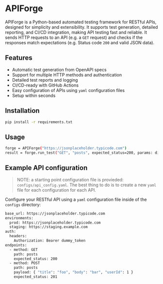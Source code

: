 # APIForge

APIForge is a Python-based automated testing framework for RESTful APIs, designed for simplicity and extensibility. It supports test generation, detailed reporting, and CI/CD integration, making API testing fast and reliable. It sends HTTP requests to an API (e.g. a `GET` request) and checks if the responses match expectations (e.g. Status code `200` and valid JSON data).

## Features
- Automatic test generation from OpenAPI specs
- Support for multiple HTTP methods and authentication
- Detailed test reports and logging
- CI/CD-ready with GitHub Actions
- Easy configuration of APIs using `yaml` configuration files
- Setup within seconds

## Installation
```bash
pip install -r requirements.txt
```

## Usage
```bash
forge = APIForge("https://jsonplaceholder.typicode.com")
result = forge.run_test("GET", "posts", expected_status=200, params: dict)
```

## Example API configuration
> NOTE: a starting point configuration file is provieded: `configs/api_config.yaml`. The best thing to do is to create a new `yaml` file for each configuration for each API.


Configure your RESTful API using a `yaml` configuration file inside of the `configs` directory:
```bash
base_url: https://jsonplaceholder.typicode.com
environments:
  prod: https://jsonplaceholder.typicode.com
  staging: https://staging.example.com
auth:
  headers:
    Authorization: Bearer dummy_token
endpoints:
  - method: GET
    path: posts
    expected_status: 200
  - method: POST
    path: posts
    payload: { "title": "foo", "body": "bar", "userId": 1 }
    expected_status: 201
```